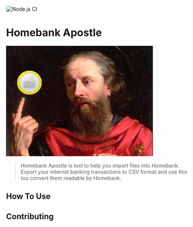 ![Node.js CI](https://github.com/TimeBandit/homebank-apostle/workflows/Node.js%20CI/badge.svg)

# Homebank Apostle

![Homebank Apostle ](./header.png "Homebank Apostle")

> Homebank Apostle is tool to help you import files into Homebank. Export your internet banking transactions to CSV format and use this too convert them readable by Homebank.

<!-- @import "[TOC]" {cmd="toc" depthFrom=1 depthTo=6 orderedList=false} -->

## How To Use

## Contributing

